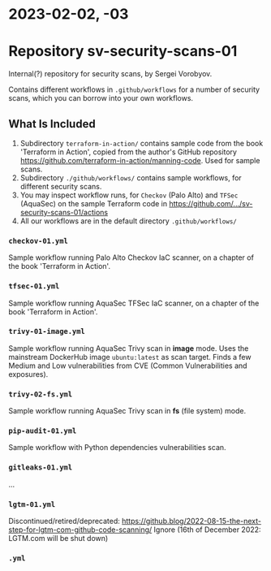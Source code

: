# 2023-02-02, -03

# Repository sv-security-scans-01

Internal(?) repository for security scans, by Sergei Vorobyov.

Contains different workflows in `.github/workflows` for a number of 
security scans, which you can borrow into your own workflows.

## What Is Included

1. Subdirectory `terraform-in-action/` contains sample code from the 
book 'Terraform in Action', copied from the author's GitHub repository
https://github.com/terraform-in-action/manning-code. Used for sample scans.
2. Subdirectory `./github/workflows/` contains sample workflows, for 
different security scans.
3. You may inspect workflow runs, for `Checkov` (Palo Alto) and 
`TFSec` (AquaSec) on the sample Terraform code in
https://github.com/.../sv-security-scans-01/actions
4. All our workflows are in the default directory
`.github/workflows/`


### `checkov-01.yml`

Sample workflow running Palo Alto Checkov IaC scanner, on a chapter 
of the book 'Terraform in Action'.

### `tfsec-01.yml`

Sample workflow running AquaSec TFSec IaC scanner, on a chapter
of the book 'Terraform in Action'.

### `trivy-01-image.yml`

Sample workflow running AquaSec Trivy scan in **image** mode.
Uses the mainstream DockerHub image `ubuntu:latest` as scan target.
Finds a few Medium and Low vulnerabilities from CVE (Common Vulnerabilities 
and exposures).

### `trivy-02-fs.yml`

Sample workflow running AquaSec Trivy scan in **fs** (file 
system) mode.

### `pip-audit-01.yml`

Sample workflow with Python dependencies vulnerabilities scan.


### `gitleaks-01.yml`

...

### `lgtm-01.yml`

Discontinued/retired/deprecated:
https://github.blog/2022-08-15-the-next-step-for-lgtm-com-github-code-scanning/
Ignore
(16th of December 2022: LGTM.com will be shut down)


### `.yml`
